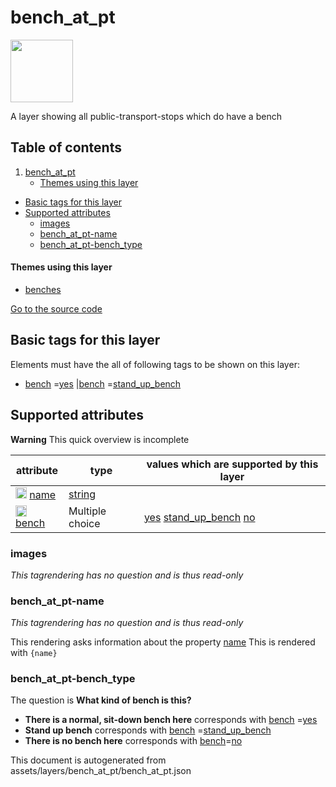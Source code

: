 bench_at_pt
=============



<img src='https://mapcomplete.osm.be/./assets/themes/benches/bench_public_transport.svg' height="100px"> 

A layer showing all public-transport-stops which do have a bench

## Table of contents

1. [bench_at_pt](#bench_at_pt)
    * [Themes using this layer](#themes-using-this-layer)

- [Basic tags for this layer](#basic-tags-for-this-layer)
- [Supported attributes](#supported-attributes)
    + [images](#images)
    + [bench_at_pt-name](#bench_at_pt-name)
    + [bench_at_pt-bench_type](#bench_at_pt-bench_type)

#### Themes using this layer

- [benches](https://mapcomplete.osm.be/benches)

[Go to the source code](../assets/layers/bench_at_pt/bench_at_pt.json)



Basic tags for this layer
---------------------------



Elements must have the all of following tags to be shown on this layer:

- <a href='https://wiki.openstreetmap.org/wiki/Key:bench' target='_blank'>bench</a>
  =<a href='https://wiki.openstreetmap.org/wiki/Tag:bench%3Dyes' target='_blank'>yes</a>
  |<a href='https://wiki.openstreetmap.org/wiki/Key:bench' target='_blank'>bench</a>
  =<a href='https://wiki.openstreetmap.org/wiki/Tag:bench%3Dstand_up_bench' target='_blank'>stand_up_bench</a>

Supported attributes
----------------------



**Warning** This quick overview is incomplete

attribute | type | values which are supported by this layer
----------- | ------ | ------------------------------------------
[<img src='https://mapcomplete.osm.be/assets/svg/statistics.svg' height='18px'>](https://taginfo.openstreetmap.org/keys/name#values) [name](https://wiki.openstreetmap.org/wiki/Key:name) | [string](../SpecialInputElements.md#string) |
[<img src='https://mapcomplete.osm.be/assets/svg/statistics.svg' height='18px'>](https://taginfo.openstreetmap.org/keys/bench#values) [bench](https://wiki.openstreetmap.org/wiki/Key:bench) | Multiple choice | [yes](https://wiki.openstreetmap.org/wiki/Tag:bench%3Dyes) [stand_up_bench](https://wiki.openstreetmap.org/wiki/Tag:bench%3Dstand_up_bench) [no](https://wiki.openstreetmap.org/wiki/Tag:bench%3Dno)

### images

_This tagrendering has no question and is thus read-only_

### bench_at_pt-name

_This tagrendering has no question and is thus read-only_

This rendering asks information about the property  [name](https://wiki.openstreetmap.org/wiki/Key:name)
This is rendered with `{name}`

### bench_at_pt-bench_type

The question is **What kind of bench is this?**

- **There is a normal, sit-down bench here** corresponds
  with <a href='https://wiki.openstreetmap.org/wiki/Key:bench' target='_blank'>bench</a>
  =<a href='https://wiki.openstreetmap.org/wiki/Tag:bench%3Dyes' target='_blank'>yes</a>
- **Stand up bench** corresponds with <a href='https://wiki.openstreetmap.org/wiki/Key:bench' target='_blank'>bench</a>
  =<a href='https://wiki.openstreetmap.org/wiki/Tag:bench%3Dstand_up_bench' target='_blank'>stand_up_bench</a>
- **There is no bench here** corresponds with <a href='https://wiki.openstreetmap.org/wiki/Key:bench' target='_blank'>
  bench</a>=<a href='https://wiki.openstreetmap.org/wiki/Tag:bench%3Dno' target='_blank'>no</a>

This document is autogenerated from assets/layers/bench_at_pt/bench_at_pt.json